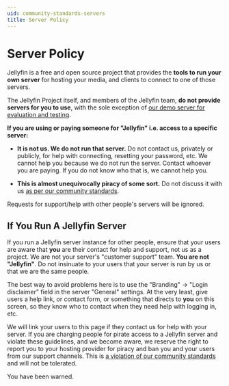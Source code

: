 ```yaml
---
uid: community-standards-servers
title: Server Policy
---
```


# Server Policy

Jellyfin is a free and open source project that provides the **tools to run your own server** for hosting your media, and clients to connect to one of those servers.

The Jellyfin Project itself, and members of the Jellyfin team, **do not provide servers for you to use**, with the sole exception of [our demo server for evaluation and testing](https://demo.jellyfin.org/stable).

**If you are using or paying someone for "Jellyfin" i.e. access to a specific server:**

* **It is not us. We do not run that server.** Do not contact us, privately or publicly, for help with connecting, resetting your password, etc. We cannot help you because we do not run the server. Contact whoever you are paying. If you do not know who that is, we cannot help you.

* **This is almost unequivocally piracy of some sort.** Do not discuss it with us [as per our community standards](/docs/general/community-standards).

Requests for support/help with other people's servers will be ignored.

## If You Run A Jellyfin Server

If you run a Jellyfin server instance for other people, ensure that your users are aware that **you** are their contact for help and support, not us as a project. We are not your server's "customer support" team. **You are not "Jellyfin"**. Do not insinuate to your users that your server is run by us or that we are the same people.

The best way to avoid problems here is to use the "Branding" -> "Login disclaimer" field in the server "General" settings. At the very least, give users a help link, or contact form, or something that directs to **you** on this screen, so they know who to contact when they need help with logging in, etc.

We will link your users to this page if they contact us for help with your server. If you are charging people for pirate access to a Jellyfin server and violate these guidelines, and we become aware, we reserve the right to report you to your hosting provider for piracy and ban you and your users from our support channels. This is [a violation of our community standards](/docs/general/community-standards) and will not be tolerated.

You have been warned.
